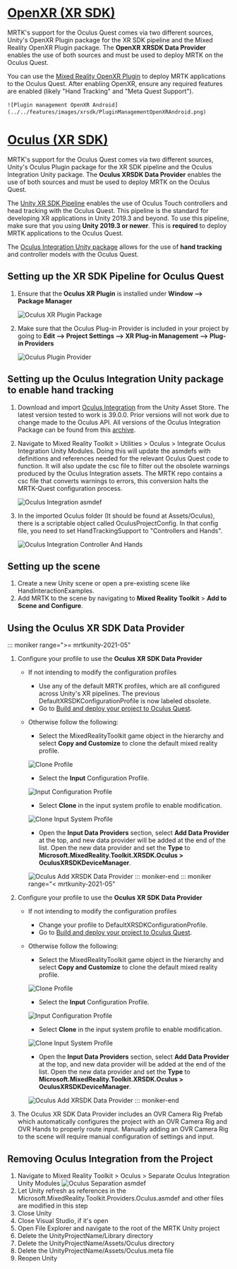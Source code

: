 # [OpenXR (XR SDK)](#tab/openxr)

MRTK's support for the Oculus Quest comes via two different sources, Unity's OpenXR Plugin package for the XR SDK pipeline and the Mixed Reality OpenXR Plugin package. The **OpenXR XRSDK Data Provider** enables the use of both sources and must be used to deploy MRTK on the Oculus Quest.

You can use the [Mixed Reality OpenXR Plugin](../../configuration/getting-started-with-mrtk-and-xrsdk.md#openxr) to deploy MRTK applications to the Oculus Quest. After enabling OpenXR, ensure any required features are enabled (likely "Hand Tracking" and "Meta Quest Support").

    ![Plugin management OpenXR Android](../../features/images/xrsdk/PluginManagementOpenXRAndroid.png)

# [Oculus (XR SDK)](#tab/xr)

MRTK's support for the Oculus Quest comes via two different sources, Unity's Oculus Plugin package for the XR SDK pipeline and the Oculus Integration Unity package. The **Oculus XRSDK Data Provider** enables the use of both sources and must be used to deploy MRTK on the Oculus Quest.

The [Unity XR SDK Pipeline](https://docs.unity3d.com/Manual/XR.html) enables the use of Oculus Touch controllers and head tracking with the Oculus Quest.
This pipeline is the standard for developing XR applications in Unity 2019.3 and beyond. To use this pipeline, make sure that you using **Unity 2019.3 or newer**. This is **required** to deploy MRTK applications to the Oculus Quest.

The [Oculus Integration Unity package](https://assetstore.unity.com/packages/tools/integration/oculus-integration-82022) allows for the use of **hand tracking** and controller models with the Oculus Quest.

## Setting up the XR SDK Pipeline for Oculus Quest

1. Ensure that the **Oculus XR Plugin** is installed under **Window --> Package Manager**

    ![Oculus XR Plugin Package](../../images/cross-platform/oculus-quest/OculusXRPluginPackage.png)

1. Make sure that the Oculus Plug-in Provider is included in your project by going to **Edit --> Project Settings --> XR Plug-in Management --> Plug-in Providers**

    ![Oculus Plugin Provider](../../images/cross-platform/oculus-quest/OculusPluginProvider.png)

## Setting up the Oculus Integration Unity package to enable hand tracking

1. Download and import [Oculus Integration](https://assetstore.unity.com/packages/tools/integration/oculus-integration-82022) from the Unity Asset Store. The latest version tested to
work is 39.0.0. Prior versions will not work due to change made to the Oculus API. All versions of the Oculus Integration Package can be found from this [archive](https://developer.oculus.com/downloads/package/unity-integration-archive/).

1. Navigate to Mixed Reality Toolkit > Utilities > Oculus > Integrate Oculus Integration Unity Modules. Doing this will update the asmdefs with definitions and references needed for the
relevant Oculus Quest code to function. It will also update the csc file to filter out the obsolete warnings produced by the Oculus Integration assets. The MRTK repo contains a csc file that converts warnings to errors, this conversion halts the MRTK-Quest configuration process.

    ![Oculus Integration asmdef](../../images/cross-platform/oculus-quest/OculusIntegrationAsmdef.png)

1. In the imported Oculus folder (It should be found at Assets/Oculus), there is a scriptable object called OculusProjectConfig. In that config file, you need to set HandTrackingSupport
to "Controllers and Hands".

    ![Oculus Integration Controller And Hands](../../images/cross-platform/oculus-quest/OculusIntegrationControllerAndHands.png)

## Setting up the scene

1. Create a new Unity scene or open a pre-existing scene like HandInteractionExamples.
1. Add MRTK to the scene by navigating to **Mixed Reality Toolkit** > **Add to Scene and Configure**.

## Using the Oculus XR SDK Data Provider

::: moniker range=">= mrtkunity-2021-05"

1. Configure your profile to use the **Oculus XR SDK Data Provider**
    - If not intending to modify the configuration profiles
        - Use any of the default MRTK profiles, which are all configured across Unity's XR pipelines. The previous DefaultXRSDKConfigurationProfile is now labeled obsolete.
        - Go to [Build and deploy your project to Oculus Quest](../oculus-quest-mrtk.md#build-and-deploy-your-project-to-oculus-quest).
    - Otherwise follow the following:
        - Select the MixedRealityToolkit game object in the hierarchy and select **Copy and Customize** to clone the default mixed reality profile.

        ![Clone Profile](../../images/cross-platform/CloneProfile.png)

        - Select the **Input** Configuration Profile.

        ![Input Configuration Profile](../../images/cross-platform/InputConfigurationProfile.png)

        - Select **Clone** in the input system profile to enable modification.

        ![Clone Input System Profile](../../images/cross-platform/CloneInputSystemProfile.png)

        - Open the **Input Data Providers** section, select **Add Data Provider** at the top, and new data provider will be added at the end of the list.  Open the new data provider and set the **Type** to **Microsoft.MixedReality.Toolkit.XRSDK.Oculus > OculusXRSDKDeviceManager**.

        ![Oculus Add XRSDK Data Provider](../../images/cross-platform/oculus-quest/OculusAddDataXRSDKProvider.png)
::: moniker-end
::: moniker range="< mrtkunity-2021-05"

1. Configure your profile to use the **Oculus XR SDK Data Provider**
    - If not intending to modify the configuration profiles
        - Change your profile to DefaultXRSDKConfigurationProfile.
        - Go to [Build and deploy your project to Oculus Quest](../oculus-quest-mrtk.md#build-and-deploy-your-project-to-oculus-quest).
    - Otherwise follow the following:
        - Select the MixedRealityToolkit game object in the hierarchy and select **Copy and Customize** to clone the default mixed reality profile.

        ![Clone Profile](../../images/cross-platform/CloneProfile.png)

        - Select the **Input** Configuration Profile.

        ![Input Configuration Profile](../../images/cross-platform/InputConfigurationProfile.png)

        - Select **Clone** in the input system profile to enable modification.

        ![Clone Input System Profile](../../images/cross-platform/CloneInputSystemProfile.png)

        - Open the **Input Data Providers** section, select **Add Data Provider** at the top, and new data provider will be added at the end of the list.  Open the new data provider and set the **Type** to **Microsoft.MixedReality.Toolkit.XRSDK.Oculus > OculusXRSDKDeviceManager**.

        ![Oculus Add XRSDK Data Provider](../../images/cross-platform/oculus-quest/OculusAddDataXRSDKProvider.png)
::: moniker-end

1. The Oculus XR SDK Data Provider includes an OVR Camera Rig Prefab which automatically configures the project with an OVR Camera Rig and OVR Hands to properly route input. Manually adding an OVR Camera Rig to the scene will require manual configuration of settings and input.

## Removing Oculus Integration from the Project

1. Navigate to Mixed Reality Toolkit > Oculus > Separate Oculus Integration Unity Modules
    ![Oculus Separation asmdef](../../images/cross-platform/oculus-quest/OculusSeparationAsmdef.png)
1. Let Unity refresh as references in the Microsoft.MixedReality.Toolkit.Providers.Oculus.asmdef and other files are modified in this step
1. Close Unity
1. Close Visual Studio, if it's open
1. Open File Explorer and navigate to the root of the MRTK Unity project
1. Delete the UnityProjectName/Library directory
1. Delete the UnityProjectName/Assets/Oculus directory
1. Delete the UnityProjectName/Assets/Oculus.meta file
1. Reopen Unity
